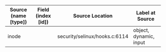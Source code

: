| Source (name [type])             | Field (index [id]) | Source Location               | Label at Source            |
|----------------------------------|--------------------|-------------------------------|----------------------------|
| inode                            |                    | security/selinux/hooks.c:6114 | object, dynamic, input     |
